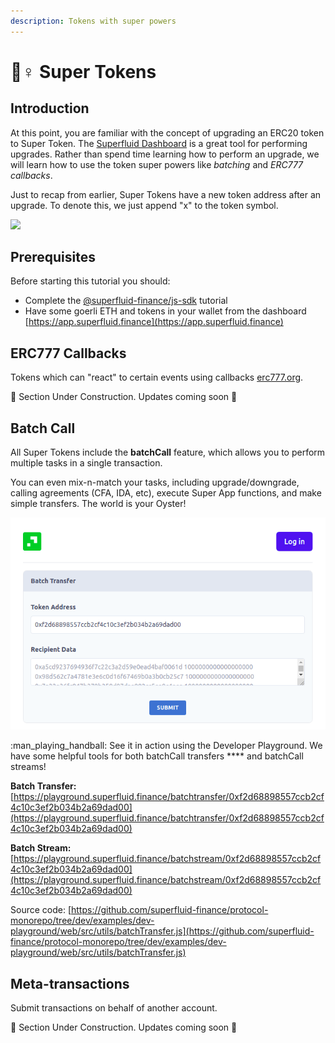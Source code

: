 ```yaml
---
description: Tokens with super powers
---
```


# 🦸♀ Super Tokens

## Introduction

At this point, you are familiar with the concept of upgrading an ERC20 token to Super Token. The [Superfluid Dashboard](https://app.superfluid.finance) is a great tool for performing upgrades. Rather than spend time learning how to perform an upgrade, we will learn how to use the token super powers like _batching_ and _ERC777 callbacks_.

Just to recap from earlier, Super Tokens have a new token address after an upgrade. To denote this, we just append "x" to the token symbol.

![](<../../.gitbook/assets/image (8) (1) (1) (1).png>)

## Prerequisites

Before starting this tutorial you should:&#x20;

* Complete the [@superfluid-finance/js-sdk](../../resources/archived-tutorials-docs/frontend-+-nodejs/) tutorial
* Have some goerli ETH and tokens in your wallet from the dashboard [https://app.superfluid.finance](https://app.superfluid.finance)

## ERC777 Callbacks

Tokens which can "react" to certain events using callbacks [erc777.org](https://www.erc777.org).&#x20;

🚧 Section Under Construction. Updates coming soon 🚧

## **Batch Call**&#x20;

All Super Tokens include the **batchCall** feature, which allows you to perform multiple tasks in a single transaction.&#x20;

You can even mix-n-match your tasks, including upgrade/downgrade, calling agreements (CFA, IDA, etc), execute Super App functions, and make simple transfers. The world is your Oyster!

![Developer Playground batchcall transfer feature](<../../.gitbook/assets/image (11).png>)

&#x20;:man\_playing\_handball: See it in action using the Developer Playground. We have some helpful tools for both batchCall transfers **** and batchCall streams!

**Batch Transfer:** [https://playground.superfluid.finance/batchtransfer/0xf2d68898557ccb2cf4c10c3ef2b034b2a69dad00](https://playground.superfluid.finance/batchtransfer/0xf2d68898557ccb2cf4c10c3ef2b034b2a69dad00)

**Batch Stream:** [https://playground.superfluid.finance/batchstream/0xf2d68898557ccb2cf4c10c3ef2b034b2a69dad00](https://playground.superfluid.finance/batchstream/0xf2d68898557ccb2cf4c10c3ef2b034b2a69dad00)

Source code: [https://github.com/superfluid-finance/protocol-monorepo/tree/dev/examples/dev-playground/web/src/utils/batchTransfer.js](https://github.com/superfluid-finance/protocol-monorepo/tree/dev/examples/dev-playground/web/src/utils/batchTransfer.js)



## **Meta-transactions**

Submit transactions on behalf of another account.&#x20;

🚧 Section Under Construction. Updates coming soon 🚧&#x20;
